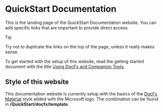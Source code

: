 # QuickStart Documentation

This is the landing page of the QuickStart Documentation website. You can add specific links that are important to provide direct access.

> [!TIP]
> Try not to duplicate the links on the top of the page, unless it really makes sense.

To get started with the setup of this website, read the getting started document with the title [Using DocFx and Companion Tools](../../README.md).

## Style of this website

This documentation website is currently setup with the basics of the [DocFx Material](https://ovasquez.github.io/docfx-material/) style added with the Microsoft logo. The combination can be found in **/QuickStart/docfx/template**.
